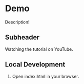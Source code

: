 # Demo

Description!

## Subheader

Watching the tutorial on YouTube. 


## Local Development

1. Open index.html in your browser. 